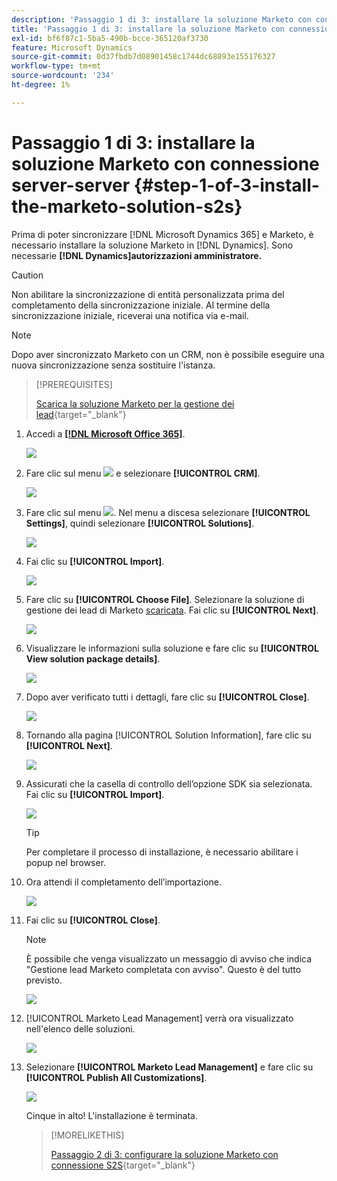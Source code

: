 ```yaml
---
description: 'Passaggio 1 di 3: installare la soluzione Marketo con connessione server-to-server - Documentazione di Marketo - Documentazione del prodotto'
title: 'Passaggio 1 di 3: installare la soluzione Marketo con connessione server-server'
exl-id: bf6f87c1-5ba5-490b-bcce-365120af3730
feature: Microsoft Dynamics
source-git-commit: 0d37fbdb7d08901458c1744dc68893e155176327
workflow-type: tm+mt
source-wordcount: '234'
ht-degree: 1%

---
```


# Passaggio 1 di 3: installare la soluzione Marketo con connessione server-server {#step-1-of-3-install-the-marketo-solution-s2s}

Prima di poter sincronizzare [!DNL Microsoft Dynamics 365] e Marketo, è necessario installare la soluzione Marketo in [!DNL Dynamics]. Sono necessarie **[!DNL Dynamics]autorizzazioni amministratore.**

>[!CAUTION]
>
>Non abilitare la sincronizzazione di entità personalizzata prima del completamento della sincronizzazione iniziale. Al termine della sincronizzazione iniziale, riceverai una notifica via e-mail.

>[!NOTE]
>
>Dopo aver sincronizzato Marketo con un CRM, non è possibile eseguire una nuova sincronizzazione senza sostituire l&#39;istanza.

>[!PREREQUISITES]
>
>[Scarica la soluzione Marketo per la gestione dei lead](/help/marketo/product-docs/crm-sync/microsoft-dynamics-sync/sync-setup/download-the-marketo-lead-management-solution.md){target="_blank"}

1. Accedi a **[[!DNL Microsoft Office 365]](https://login.microsoftonline.com/)**.

   ![](assets/image2015-3-16-15-3a58-3a55.png)

1. Fare clic sul menu ![](assets/image2015-3-16-16-3a1-3a13.png) e selezionare **[!UICONTROL CRM]**.

   ![](assets/image2015-3-16-16-3a0-3a10.png)

1. Fare clic sul menu ![](assets/image2015-5-13-10-3a5-3a8.png). Nel menu a discesa selezionare **[!UICONTROL Settings]**, quindi selezionare **[!UICONTROL Solutions]**.

   ![](assets/image2015-5-13-10-3a4-3a1.png)

1. Fai clic su **[!UICONTROL Import]**.

   ![](assets/image2015-3-19-8-3a34-3a8.png)

1. Fare clic su **[!UICONTROL Choose File]**. Selezionare la soluzione di gestione dei lead di Marketo [scaricata](/help/marketo/product-docs/crm-sync/microsoft-dynamics-sync/sync-setup/download-the-marketo-lead-management-solution.md). Fai clic su **[!UICONTROL Next]**.

   ![](assets/image2015-10-9-14-3a44-3a14.png)

1. Visualizzare le informazioni sulla soluzione e fare clic su **[!UICONTROL View solution package details]**.

   ![](assets/image2015-10-9-15-3a4-3a16.png)

1. Dopo aver verificato tutti i dettagli, fare clic su **[!UICONTROL Close]**.

   ![](assets/image2015-10-9-14-3a57-3a3.png)

1. Tornando alla pagina [!UICONTROL Solution Information], fare clic su **[!UICONTROL Next]**.

   ![](assets/image2015-10-9-14-3a59-3a24.png)

1. Assicurati che la casella di controllo dell’opzione SDK sia selezionata. Fai clic su **[!UICONTROL Import]**.

   ![](assets/image2015-10-9-15-3a7-3a12.png)

   >[!TIP]
   >
   >Per completare il processo di installazione, è necessario abilitare i popup nel browser.

1. Ora attendi il completamento dell’importazione.

   ![](assets/image2015-3-11-11-3a34-3a9.png)

1. Fai clic su **[!UICONTROL Close]**.

   >[!NOTE]
   >
   >È possibile che venga visualizzato un messaggio di avviso che indica &quot;Gestione lead Marketo completata con avviso&quot;. Questo è del tutto previsto.

   ![](assets/image2015-3-13-9-3a54-3a39.png)

1. [!UICONTROL Marketo Lead Management] verrà ora visualizzato nell&#39;elenco delle soluzioni.

   ![](assets/image2015-3-19-8-3a40-3a38.png)

1. Selezionare **[!UICONTROL Marketo Lead Management]** e fare clic su **[!UICONTROL Publish All Customizations]**.

   ![](assets/image2015-3-19-8-3a41-3a21.png)

   Cinque in alto! L&#39;installazione è terminata.

   >[!MORELIKETHIS]
   >
   >[Passaggio 2 di 3: configurare la soluzione Marketo con connessione S2S](/help/marketo/product-docs/crm-sync/microsoft-dynamics-sync/sync-setup/microsoft-dynamics-365-with-s2s-connection/step-2-of-3-set-up.md){target="_blank"}
